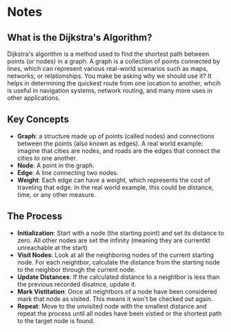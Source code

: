 # Notes

## What is the Dijkstra's Algorithm?
Dijkstra's algorithm is a method used to find the shortest path between points (or nodes) in a graph. A graph is a collection of points connected by lines, which can represent various real-world scenarios such as maps, networks, or relationships. You make be asking why we should use it? It helps in determining the quickest route from one location to another, whcih is useful in navigation systems, network routing, and many more uses in other applications.

## Key Concepts
- **Graph**: a structure made up of points (called nodes) and connections between the points (also known as edges). A real world example: imagine that cities are nodes, and roads are the edges that connect the cities to one another.
- **Node**: A point in the graph.
- **Edge**: A line connecting two nodes.
- **Weight**: Each edge can have a weight, which represents the cost of traveling that edge. In the real world example, this could be distance, time, or any other measure.

## The Process
- **Initialization**: Start with a node (the starting point) and set its distance to zero. All other nodes are set the infinity (meaning they are currentkt unreachable at the start)
- **Visit Nodes**: Look at all the neighboring nodes of the current starting node. For each neightbor, calculate the distance from the starting node to the neighbor through the current node.
- **Update Distances**: If the calculated distance to a neightbor is less than the previous recorded disatnce, update it.
- **Mark Vistitation**: Once all neightbors of a node have been considered mark that node as visited. This means it won't be checked out again.
- **Repeat**: Move to the unvisited node with the smallest distance and repeat the process until all nodes have been vistied or the shortest path to the target node is found.

